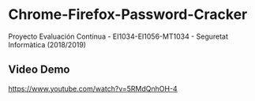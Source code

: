 # Chrome-Firefox-Password-Cracker
 Proyecto Evaluación Continua - EI1034-EI1056-MT1034 - Seguretat Informàtica (2018/2019)
 
## Video Demo
https://www.youtube.com/watch?v=5RMdQnhOH-4
